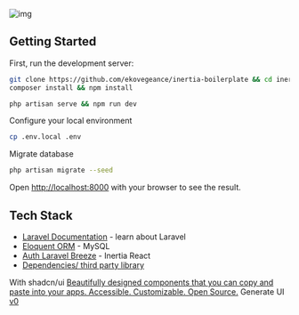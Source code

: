 
![img](https://github.com/ekovegeance/laravel-templates/blob/main/laravel-template.png)
## Getting Started

First, run the development server:

```bash
git clone https://github.com/ekovegeance/inertia-boilerplate && cd inertia-boilerplate
composer install && npm install
```
```bash
php artisan serve && npm run dev
```

Configure your local environment
```bash
cp .env.local .env
```
Migrate database
```bash
php artisan migrate --seed
```

Open [http://localhost:8000](http://localhost:8000) with your browser to see the result.

## Tech Stack

- [Laravel Documentation](https://laravel.com/docs/11.x) - learn about Laravel
- [Eloquent ORM](https://laravel.com/docs/11.x/eloquent) - MySQL
- [Auth Laravel Breeze](https://laravel.com/docs/11.x/starter-kits#laravel-breeze) - Inertia React
- [Dependencies/ third party library](https://github.com/ekovegeance/laravel-templates/blob/main/package.json)

With shadcn/ui [Beautifully designed components that you can copy and paste into your apps. Accessible. Customizable. Open Source.](https://ui.shadcn.com/) 
Generate UI [v0](https://v0.dev/https://v0.dev/)


